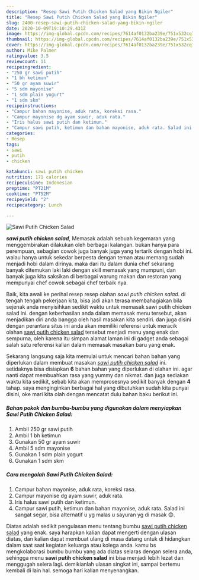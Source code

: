 ```yaml
---
description: "Resep Sawi Putih Chicken Salad yang Bikin Ngiler"
title: "Resep Sawi Putih Chicken Salad yang Bikin Ngiler"
slug: 2400-resep-sawi-putih-chicken-salad-yang-bikin-ngiler
date: 2020-10-09T19:10:29.431Z
image: https://img-global.cpcdn.com/recipes/7614af0132ba239e/751x532cq70/sawi-putih-chicken-salad-foto-resep-utama.jpg
thumbnail: https://img-global.cpcdn.com/recipes/7614af0132ba239e/751x532cq70/sawi-putih-chicken-salad-foto-resep-utama.jpg
cover: https://img-global.cpcdn.com/recipes/7614af0132ba239e/751x532cq70/sawi-putih-chicken-salad-foto-resep-utama.jpg
author: Mike Palmer
ratingvalue: 3.5
reviewcount: 11
recipeingredient:
- "250 gr sawi putih"
- "1 bh ketimun"
- "50 gr ayam suwir"
- "5 sdm mayonise"
- "1 sdm plain yogurt"
- "1 sdm skm"
recipeinstructions:
- "Campur bahan mayonise, aduk rata, koreksi rasa."
- "Campur mayonise dg ayam suwir, aduk rata."
- "Iris halus sawi putih dan ketimun."
- "Campur sawi putih, ketimun dan bahan mayonise, aduk rata. Salad ini sangat segar, bisa alternatif u yg malas u sayuran yg di masak 😊."
categories:
- Resep
tags:
- sawi
- putih
- chicken

katakunci: sawi putih chicken 
nutrition: 171 calories
recipecuisine: Indonesian
preptime: "PT21M"
cooktime: "PT52M"
recipeyield: "2"
recipecategory: Lunch

---
```



![Sawi Putih Chicken Salad](https://img-global.cpcdn.com/recipes/7614af0132ba239e/751x532cq70/sawi-putih-chicken-salad-foto-resep-utama.jpg)

<b><i>sawi putih chicken salad</i></b>, Memasak adalah sebuah kegemaran yang menggembirakan dilakukan oleh berbagai kalangan. bukan hanya para perempuan, sebagian cowok juga banyak juga yang tertarik dengan hobi ini. walau hanya untuk sekedar berpesta dengan teman atau memang sudah menjadi hobi dalam dirinya. maka dari itu dalam dunia chef sekarang banyak ditemukan laki laki dengan skill memasak yang mumpuni, dan banyak juga kita saksikan di berbagai warung makan dan restoran yang mempunyai chef cowok sebagai chef terbaik nya.

Baik, kita awali ke perihal resep resep olahan <i>sawi putih chicken salad</i>. di tengah tengah pekerjaan kita, bisa jadi akan terasa membahagiakan bila sejenak anda menyisihkan sedikit waktu untuk memasak sawi putih chicken salad ini. dengan keberhasilan anda dalam memasak menu tersebut, akan menjadikan diri anda bangga oleh hasil masakan kita sendiri. dan juga disini dengan perantara situs ini anda akan memiliki referensi untuk meracik olahan <u>sawi putih chicken salad</u> tersebut menjadi menu yang enak dan sempurna, oleh karena itu simpan alamat laman ini di gadget anda sebagai salah satu referensi kalian dalam memasak masakan baru yang enak.




Sekarang langsung saja kita memulai untuk mencari bahan bahan yang diperlukan dalam membuat masakan <u><i>sawi putih chicken salad</i></u> ini. setidaknya bisa disiapkan <b>6</b> bahan bahan yang diperlukan di olahan ini. agar nanti dapat membuahkan rasa yang yummy dan nikmat. dan juga sediakan waktu kita sedikit, sebab kita akan memprosesnya sedikit banyak dengan <b>4</b> tahap. saya menginginkan berbagai hal yang dibutuhkan sudah kita punyai disini, oke mari kita olah dengan mencatat dulu bahan baku berikut ini.

<!--inarticleads1-->

##### Bahan pokok dan bumbu-bumbu yang digunakan dalam menyiapkan Sawi Putih Chicken Salad:

1. Ambil 250 gr sawi putih
1. Ambil 1 bh ketimun
1. Gunakan 50 gr ayam suwir
1. Ambil 5 sdm mayonise
1. Gunakan 1 sdm plain yogurt
1. Gunakan 1 sdm skm




<!--inarticleads2-->

##### Cara mengolah Sawi Putih Chicken Salad:

1. Campur bahan mayonise, aduk rata, koreksi rasa.
1. Campur mayonise dg ayam suwir, aduk rata.
1. Iris halus sawi putih dan ketimun.
1. Campur sawi putih, ketimun dan bahan mayonise, aduk rata. Salad ini sangat segar, bisa alternatif u yg malas u sayuran yg di masak 😊.




Diatas adalah sedikit pengulasan menu tentang bumbu <u>sawi putih chicken salad</u> yang enak. saya harapkan kalian dapat mengerti dengan ulasan diatas, dan kalian dapat membuat ulang di masa datang untuk di hidangkan dalam saat saat kegiatan keluarga atau kolega anda. kamu bs mengkolaborasi bumbu bumbu yang ada diatas selaras dengan selera anda, sehingga menu <b>sawi putih chicken salad</b> ini bisa menjadi lebih lezat dan menggugah selera lagi. demikianlah ulasan singkat ini, sampai bertemu kembali di lain hal. semoga hari kalian menyenangkan.
